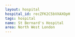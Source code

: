 ```yaml
---
layout: hospital
hospital_id: recZFK2C5bVXAXOpH
tags: hospital
name: St Bernard's Hospital
area: North West London
---
```

